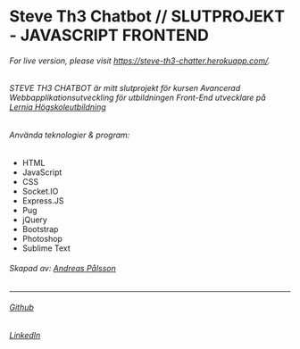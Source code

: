 # Steve Th3 Chatbot // SLUTPROJEKT - JAVASCRIPT FRONTEND

###### For live version, please visit https://steve-th3-chatter.herokuapp.com/.

###### STEVE TH3 CHATBOT är mitt slutprojekt för kursen Avancerad Webbapplikationsutveckling för utbildningen Front-End utvecklare på [Lernia Högskoleutbildning](https://www.lernia.se/)

###### Använda teknologier & program:
 * HTML
 * JavaScript
 * CSS
 * Socket.IO
 * Express.JS
 * Pug
 * jQuery
 * Bootstrap
 * Photoshop
 * Sublime Text

###### Skapad av: [Andreas Pålsson](http://www.rdny.se)
---
###### [Github](https://github.com/therdny)
###### [LinkedIn](https://www.linkedin.com/in/andreas-p%C3%A5lsson-29a15890?trk=hp-identity-name)
